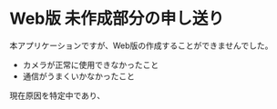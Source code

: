 # Web版 未作成部分の申し送り

本アプリケーションですが、Web版の作成することができませんでした。

- カメラが正常に使用できなかったこと
- 通信がうまくいかなかったこと

現在原因を特定中であり、
